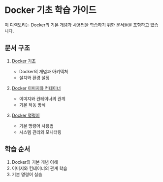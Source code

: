 # Docker 기초 학습 가이드

이 디렉토리는 Docker의 기본 개념과 사용법을 학습하기 위한 문서들을 포함하고 있습니다.

## 문서 구조

1. [Docker 기초](01_docker_basic.md)
   - Docker의 개념과 아키텍처
   - 설치와 환경 설정

2. [Docker 이미지와 컨테이너](02_docker_image_container.md)
   - 이미지와 컨테이너의 관계
   - 기본 작동 방식

3. [Docker 명령어](03_docker_commands.md)
   - 기본 명령어 사용법
   - 시스템 관리와 모니터링

## 학습 순서
1. Docker의 기본 개념 이해
2. 이미지와 컨테이너의 관계 학습
3. 기본 명령어 실습
